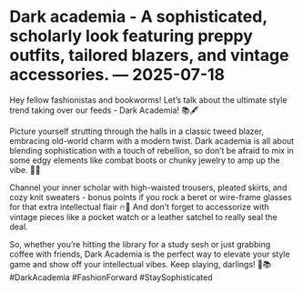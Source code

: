# Dark academia - A sophisticated, scholarly look featuring preppy outfits, tailored blazers, and vintage accessories. — 2025-07-18

Hey fellow fashionistas and bookworms! Let’s talk about the ultimate style trend taking over our feeds - Dark Academia! 📚🖋️

Picture yourself strutting through the halls in a classic tweed blazer, embracing old-world charm with a modern twist. Dark academia is all about blending sophistication with a touch of rebellion, so don’t be afraid to mix in some edgy elements like combat boots or chunky jewelry to amp up the vibe. 🖤💡

Channel your inner scholar with high-waisted trousers, pleated skirts, and cozy knit sweaters - bonus points if you rock a beret or wire-frame glasses for that extra intellectual flair 🔥📖 And don’t forget to accessorize with vintage pieces like a pocket watch or a leather satchel to really seal the deal.

So, whether you’re hitting the library for a study sesh or just grabbing coffee with friends, Dark Academia is the perfect way to elevate your style game and show off your intellectual vibes. Keep slaying, darlings! 💫📚 #DarkAcademia #FashionForward #StaySophisticated